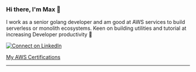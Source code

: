 ### Hi there, I'm Max 👋

I work as a senior golang developer and am good at AWS services to build serverless or monolith ecosystems. Keen on building utilities and tutorial at increasing Developer productivity 🙌


[![Connect on LinkedIn](https://img.shields.io/badge/--linkedin?label=LinkedIn&logo=LinkedIn&style=social)](https://www.linkedin.com/in/jhaohenghu)

[My AWS Certifications](https://www.credly.com/users/max-hu.6cc82f12)

---

<br />

[website]: https://jhaoheng.github.io/blogpost/
[course]: http://vsCodeHero.com
[twitter]: https://
[youtube]: https://
[instagram]: https://
[linkedin]: https://www.linkedin.com/in/jhaohenghu

[golang]: https://golang.org/
[aws]: https://aws.amazon.com/tw/certification/?nc2=sb_ce_co
[mysql]: https://www.mysql.com/
[git]: https://git-scm.com/
[github]: https://github.com/
[terminal]: https://goole.com
